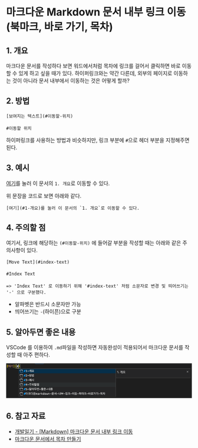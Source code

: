 # 마크다운 Markdown 문서 내부 링크 이동 (북마크, 바로 가기, 목차)

## 1. 개요

마크다운 문서를 작성하다 보면 워드에서처럼 목차에 링크를 걸어서 클릭하면 바로 이동할 수 있게 하고 싶을 때가 있다.
하이퍼링크와는 약간 다른데, 외부의 페이지로 이동하는 것이 아니라 문서 내부에서 이동하는 것은 어떻게 할까?

## 2. 방법

    [보여지는 텍스트](#이동할-위치)

    #이동할 위치

하이퍼링크를 사용하는 방법과 비슷하지만, 링크 부분에 `#`으로 헤더 부분을 지정해주면 된다.

## 3. 예시

[여기](#1-개요)를 눌러 이 문서의 `1. 개요`로 이동할 수 있다.

위 문장을 코드로 보면 아래와 같다.

    [여기](#1-개요)를 눌러 이 문서의 `1. 개요`로 이동할 수 있다.

## 4. 주의할 점

여기서, 링크에 해당하는 `(#이동할-위치)` 에 들어갈 부분을 작성할 때는 아래와 같은 주의사항이 있다.

    [Move Text](#index-text)
    
    #Index Text

    => 'Index Text' 로 이동하기 위해 '#index-text' 처럼 소문자로 변경 및 띄어쓰기는 '-' 으로 구분했다.

- 알파벳은 반드시 소문자만 가능
- 띄어쓰기는 `-`(하이픈)으로 구분

## 5. 알아두면 좋은 내용

VSCode 를 이용하여 `.md`파일을 작성하면 자동완성이 적용되어서 마크다운 문서를 작성할 때 아주 편하다.

![Image](images/문서%20내부%20링크%20이동%20vscode.png)

## 6. 참고 자료

- [개발일기 - [Markdown] 마크다운 문서 내부 링크 이동](https://a1010100z.tistory.com/8)
- [마크다운 문서에서 목차 만들기](https://png93.github.io/markdown-link/)